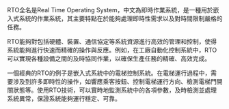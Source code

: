RTO全名是Real Time Operating System，中文為即時作業系統，是一種用於嵌入式系統的作業系統，其主要特點在於能夠處理即時性需求以及對時間限制嚴格的任務。

RTO能夠對包括硬體、裝置、通信協定等系統資源進行高效的管理和控制，使得系統能夠進行快速而精確的操作與反應。例如，在工廠自動化控制系統中，RTO可以實現各種設備之間的及時協同作業，以確保生產任務的精確、高效完成。

一個經典的RTO的例子是嵌入式系統中的電梯控制系統。在電梯運行過程中，需要涉及到許多即時性的操作，如響應乘客按鈕、控制電梯運行方向、檢測電梯門開關狀態等。使用RTO技術，可以實時地監測系統中的各項參數，及時檢測並處理系統異常，保證系統能夠運行穩定、可靠。